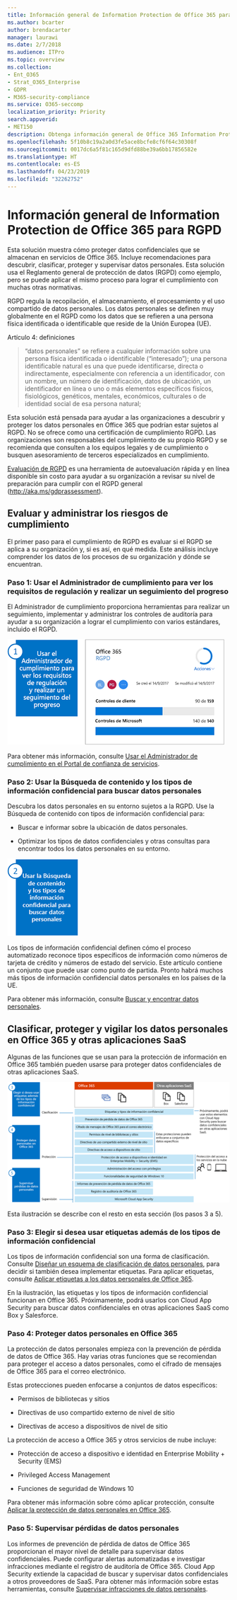 ```yaml
---
title: Información general de Information Protection de Office 365 para RGPD
ms.author: bcarter
author: brendacarter
manager: laurawi
ms.date: 2/7/2018
ms.audience: ITPro
ms.topic: overview
ms.collection:
- Ent_O365
- Strat_O365_Enterprise
- GDPR
- M365-security-compliance
ms.service: O365-seccomp
localization_priority: Priority
search.appverid:
- MET150
description: Obtenga información general de Office 365 Information Protection para RGPD. Aprenda a descubrir, clasificar, proteger y vigilar los datos personales.
ms.openlocfilehash: 5f10b8c19a2a0d3fe5ace8bcfe8cf6f64c30308f
ms.sourcegitcommit: 0017dc6a5f81c165d9dfd88be39a6bb17856582e
ms.translationtype: HT
ms.contentlocale: es-ES
ms.lasthandoff: 04/23/2019
ms.locfileid: "32262752"
---
```

# <a name="overview-of-office-365-information-protection-for-gdpr"></a>Información general de Information Protection de Office 365 para RGPD

Esta solución muestra cómo proteger datos confidenciales que se almacenan en servicios de Office 365. Incluye recomendaciones para descubrir, clasificar, proteger y supervisar datos personales. Esta solución usa el Reglamento general de protección de datos (RGPD) como ejemplo, pero se puede aplicar el mismo proceso para lograr el cumplimiento con muchas otras normativas.

RGPD regula la recopilación, el almacenamiento, el procesamiento y el uso compartido de datos personales. Los datos personales se definen muy globalmente en el RGPD como los datos que se refieren a una persona física identificada o identificable que reside de la Unión Europea (UE).

Artículo 4: definiciones

> “datos personales” se refiere a cualquier información sobre una persona física identificada o identificable (“interesado”); una persona identificable natural es una que puede identificarse, directa o indirectamente, especialmente con referencia a un identificador, con un nombre, un número de identificación, datos de ubicación, un identificador en línea o uno o más elementos específicos físicos, fisiológicos, genéticos, mentales, económicos, culturales o de identidad social de esa persona natural;

Esta solución está pensada para ayudar a las organizaciones a descubrir y proteger los datos personales en Office 365 que podrían estar sujetos al RGPD. No se ofrece como una certificación de cumplimiento RGPD. Las organizaciones son responsables del cumplimiento de su propio RGPD y se recomienda que consulten a los equipos legales y de cumplimiento o busquen asesoramiento de terceros especializados en cumplimiento.

[Evaluación de RGPD](https://assessment.microsoft.com/gdpr-compliance) es una herramienta de autoevaluación rápida y en línea disponible sin costo para ayudar a su organización a revisar su nivel de preparación para cumplir con el RGPD general (<http://aka.ms/gdprassessment>).

## <a name="assess-and-manage-your-compliance-risk"></a>Evaluar y administrar los riesgos de cumplimiento

El primer paso para el cumplimiento de RGPD es evaluar si el RGPD se aplica a su organización y, si es así, en qué medida. Este análisis incluye comprender los datos de los procesos de su organización y dónde se encuentran.

### <a name="step-1--use-compliance-manager-to-view-the-regulation-requirements-and-track-your-progress"></a>Paso 1: Usar el Administrador de cumplimiento para ver los requisitos de regulación y realizar un seguimiento del progreso

El Administrador de cumplimiento proporciona herramientas para realizar un seguimiento, implementar y administrar los controles de auditoría para ayudar a su organización a lograr el cumplimiento con varios estándares, incluido el RGPD.

![Usar el Administrador de cumplimiento para ver los requisitos y seguir el progreso](Media/Overview-image1.png)

Para obtener más información, consulte [Usar el Administrador de cumplimiento en el Portal de confianza de servicios](https://support.office.com/es-ES/article/Use-Compliance-Manager-in-the-Service-Trust-Portal-Preview-5756d342-5af9-4496-82e8-4dd50fa39942). 

### <a name="step-2--use-content-search-and-sensitive-information-types-to-find-personal-data"></a>Paso 2: Usar la Búsqueda de contenido y los tipos de información confidencial para buscar datos personales 

Descubra los datos personales en su entorno sujetos a la RGPD. Use la Búsqueda de contenido con tipos de información confidencial para:

-   Buscar e informar sobre la ubicación de datos personales.

-   Optimizar los tipos de datos confidenciales y otras consultas para encontrar todos los datos personales en su entorno.

![Usar la Búsqueda de contenido y los tipos de información confidencial para buscar datos personales](Media/Overview-image2.png)

Los tipos de información confidencial definen cómo el proceso automatizado reconoce tipos específicos de información como números de tarjeta de crédito y números de estado del servicio. Este artículo contiene un conjunto que puede usar como punto de partida. Pronto habrá muchos más tipos de información confidencial datos personales en los países de la UE.

Para obtener más información, consulte [Buscar y encontrar datos personales](search-for-and-find-personal-data.md). 

## <a name="classify-protect-and-monitor-personal-data-in-office-365-and-other-saas-apps"></a>Clasificar, proteger y vigilar los datos personales en Office 365 y otras aplicaciones SaaS

Algunas de las funciones que se usan para la protección de información en Office 365 también pueden usarse para proteger datos confidenciales de otras aplicaciones SaaS.

![Clasificar, proteger y vigilar datos personales](Media/Overview-image3.png)

Esta ilustración se describe con el resto en esta sección (los pasos 3 a 5).

### <a name="step-3--decide-if-you-want-to-use-labels-in-addition-to-sensitive-information-types"></a>Paso 3: Elegir si desea usar etiquetas además de los tipos de información confidencial

Los tipos de información confidencial son una forma de clasificación. Consulte [Diseñar un esquema de clasificación de datos personales](architect-a-classification-schema-for-personal-data.md), para decidir si también desea implementar etiquetas. Para aplicar etiquetas, consulte [Aplicar etiquetas a los datos personales de Office 365](apply-labels-to-personal-data-in-office-365.md).

En la ilustración, las etiquetas y los tipos de información confidencial funcionan en Office 365. Próximamente, podrá usarlos con Cloud App Security para buscar datos confidenciales en otras aplicaciones SaaS como Box y Salesforce.

### <a name="step-4--protect-personal-data-in-office-365"></a>Paso 4: Proteger datos personales en Office 365 

La protección de datos personales empieza con la prevención de pérdida de datos de Office 365. Hay varias otras funciones que se recomiendan para proteger el acceso a datos personales, como el cifrado de mensajes de Office 365 para el correo electrónico.

Estas protecciones pueden enfocarse a conjuntos de datos específicos:

-   Permisos de bibliotecas y sitios

-   Directivas de uso compartido externo de nivel de sitio

-   Directivas de acceso a dispositivos de nivel de sitio

La protección de acceso a Office 365 y otros servicios de nube incluye:

-   Protección de acceso a dispositivo e identidad en Enterprise Mobility + Security (EMS)

-   Privileged Access Management

-   Funciones de seguridad de Windows 10

Para obtener más información sobre cómo aplicar protección, consulte [Aplicar la protección de datos personales en Office 365](apply-protection-to-personal-data-in-office-365.md).

### <a name="step-5--monitor-for-leaks-of-personal-data"></a>Paso 5: Supervisar pérdidas de datos personales

Los informes de prevención de pérdida de datos de Office 365 proporcionan el mayor nivel de detalle para supervisar datos confidenciales. Puede configurar alertas automatizadas e investigar infracciones mediante el registro de auditoría de Office 365. Cloud App Security extiende la capacidad de buscar y supervisar datos confidenciales a otros proveedores de SaaS. Para obtener más información sobre estas herramientas, consulte [Supervisar infracciones de datos personales](monitor-for-leaks-of-personal-data.md).
